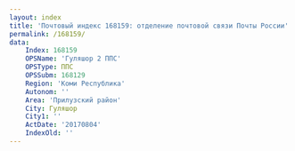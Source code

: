 ```yaml
---
layout: index
title: 'Почтовый индекс 168159: отделение почтовой связи Почты России'
permalink: /168159/
data:
    Index: 168159
    OPSName: 'Гуляшор 2 ППС'
    OPSType: ППС
    OPSSubm: 168129
    Region: 'Коми Республика'
    Autonom: ''
    Area: 'Прилузский район'
    City: Гуляшор
    City1: ''
    ActDate: '20170804'
    IndexOld: ''
---
```

